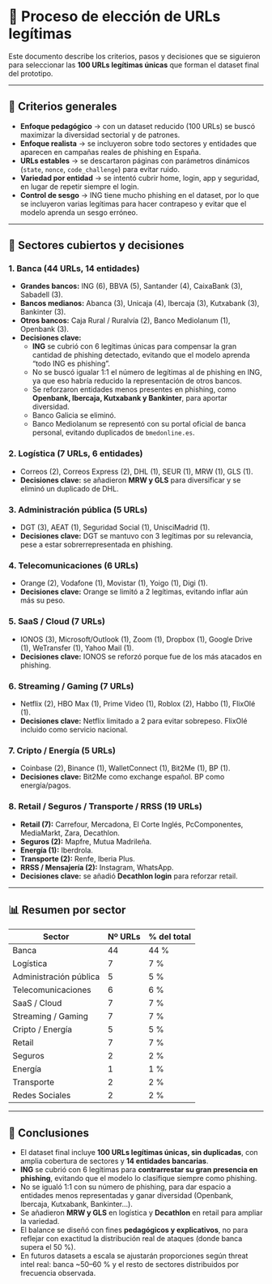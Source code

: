 # 📝 Proceso de elección de URLs legítimas

Este documento describe los criterios, pasos y decisiones que se siguieron para seleccionar las **100 URLs legítimas únicas** que forman el dataset final del prototipo.

---

## 📌 Criterios generales

- **Enfoque pedagógico** → con un dataset reducido (100 URLs) se buscó maximizar la diversidad sectorial y de patrones.  
- **Enfoque realista** → se incluyeron sobre todo sectores y entidades que aparecen en campañas reales de phishing en España.  
- **URLs estables** → se descartaron páginas con parámetros dinámicos (`state`, `nonce`, `code_challenge`) para evitar ruido.  
- **Variedad por entidad** → se intentó cubrir home, login, app y seguridad, en lugar de repetir siempre el login.  
- **Control de sesgo** → ING tiene mucho phishing en el dataset, por lo que se incluyeron varias legítimas para hacer contrapeso y evitar que el modelo aprenda un sesgo erróneo.  

---

## 📌 Sectores cubiertos y decisiones

### 1. Banca (44 URLs, 14 entidades)  
- **Grandes bancos:** ING (6), BBVA (5), Santander (4), CaixaBank (3), Sabadell (3).  
- **Bancos medianos:** Abanca (3), Unicaja (4), Ibercaja (3), Kutxabank (3), Bankinter (3).  
- **Otros bancos:** Caja Rural / Ruralvía (2), Banco Mediolanum (1), Openbank (3).  
- **Decisiones clave:**  
  - **ING** se cubrió con 6 legítimas únicas para compensar la gran cantidad de phishing detectado, evitando que el modelo aprenda “todo ING es phishing”.  
  - No se buscó igualar 1:1 el número de legítimas al de phishing en ING, ya que eso habría reducido la representación de otros bancos.  
  - Se reforzaron entidades menos presentes en phishing, como **Openbank, Ibercaja, Kutxabank y Bankinter**, para aportar diversidad.  
  - Banco Galicia se eliminó.  
  - Banco Mediolanum se representó con su portal oficial de banca personal, evitando duplicados de `bmedonline.es`.  

### 2. Logística (7 URLs, 6 entidades)  
- Correos (2), Correos Express (2), DHL (1), SEUR (1), MRW (1), GLS (1).  
- **Decisiones clave:** se añadieron **MRW y GLS** para diversificar y se eliminó un duplicado de DHL.

### 3. Administración pública (5 URLs)  
- DGT (3), AEAT (1), Seguridad Social (1), UnisciMadrid (1).  
- **Decisiones clave:** DGT se mantuvo con 3 legítimas por su relevancia, pese a estar sobrerrepresentada en phishing.

### 4. Telecomunicaciones (6 URLs)  
- Orange (2), Vodafone (1), Movistar (1), Yoigo (1), Digi (1).  
- **Decisiones clave:** Orange se limitó a 2 legítimas, evitando inflar aún más su peso.

### 5. SaaS / Cloud (7 URLs)  
- IONOS (3), Microsoft/Outlook (1), Zoom (1), Dropbox (1), Google Drive (1), WeTransfer (1), Yahoo Mail (1).  
- **Decisiones clave:** IONOS se reforzó porque fue de los más atacados en phishing.

### 6. Streaming / Gaming (7 URLs)  
- Netflix (2), HBO Max (1), Prime Video (1), Roblox (2), Habbo (1), FlixOlé (1).  
- **Decisiones clave:** Netflix limitado a 2 para evitar sobrepeso. FlixOlé incluido como servicio nacional.

### 7. Cripto / Energía (5 URLs)  
- Coinbase (2), Binance (1), WalletConnect (1), Bit2Me (1), BP (1).  
- **Decisiones clave:** Bit2Me como exchange español. BP como energía/pagos.

### 8. Retail / Seguros / Transporte / RRSS (19 URLs)  
- **Retail (7):** Carrefour, Mercadona, El Corte Inglés, PcComponentes, MediaMarkt, Zara, Decathlon.  
- **Seguros (2):** Mapfre, Mutua Madrileña.  
- **Energía (1):** Iberdrola.  
- **Transporte (2):** Renfe, Iberia Plus.  
- **RRSS / Mensajería (2):** Instagram, WhatsApp.  
- **Decisiones clave:** se añadió **Decathlon login** para reforzar retail.  

---

## 📊 Resumen por sector

| Sector                | Nº URLs | % del total |
|------------------------|---------|-------------|
| Banca                 | 44      | 44 %        |
| Logística             | 7       | 7 %         |
| Administración pública | 5       | 5 %         |
| Telecomunicaciones    | 6       | 6 %         |
| SaaS / Cloud          | 7       | 7 %         |
| Streaming / Gaming    | 7       | 7 %         |
| Cripto / Energía      | 5       | 5 %         |
| Retail                | 7       | 7 %         |
| Seguros               | 2       | 2 %         |
| Energía               | 1       | 1 %         |
| Transporte            | 2       | 2 %         |
| Redes Sociales        | 2       | 2 %         |

---

## 📌 Conclusiones

- El dataset final incluye **100 URLs legítimas únicas, sin duplicadas**, con amplia cobertura de sectores y **14 entidades bancarias**.  
- **ING** se cubrió con 6 legítimas para **contrarrestar su gran presencia en phishing**, evitando que el modelo lo clasifique siempre como phishing.  
- No se igualó 1:1 con su número de phishing, para dar espacio a entidades menos representadas y ganar diversidad (Openbank, Ibercaja, Kutxabank, Bankinter…).  
- Se añadieron **MRW y GLS** en logística y **Decathlon** en retail para ampliar la variedad.  
- El balance se diseñó con fines **pedagógicos y explicativos**, no para reflejar con exactitud la distribución real de ataques (donde banca supera el 50 %).  
- En futuros datasets a escala se ajustarán proporciones según threat intel real: banca ~50–60 % y el resto de sectores distribuidos por frecuencia observada.
